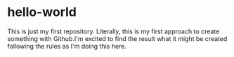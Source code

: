 # hello-world
This is just my first repository.
Literally, this is my first approach to create something with Github.I'm excited to find the result what it might be created following the rules as I'm doing this here.
